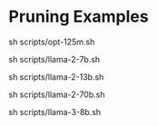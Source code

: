 # Pruning Examples
sh scripts/opt-125m.sh

sh scripts/llama-2-7b.sh

sh scripts/llama-2-13b.sh

sh scripts/llama-2-70b.sh

sh scripts/llama-3-8b.sh
